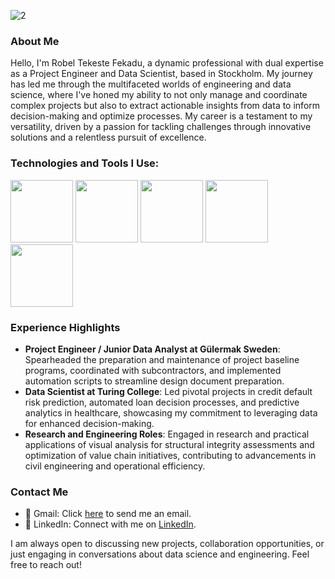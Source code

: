 
![2](https://github.com/roxeliner/roxeliner/assets/125399589/4868a424-2059-44a9-bfcc-29f6f4e820b1)

### About Me
Hello, I'm Robel Tekeste Fekadu, a dynamic professional with dual expertise as a Project Engineer and Data Scientist, based in Stockholm. My journey has led me through the multifaceted worlds of engineering and data science, where I've honed my ability to not only manage and coordinate complex projects but also to extract actionable insights from data to inform decision-making and optimize processes. My career is a testament to my versatility, driven by a passion for tackling challenges through innovative solutions and a relentless pursuit of excellence.

### Technologies and Tools I Use:
<img src="https://github.com/roxeliner/roxeliner/assets/125399589/20475485-9470-4c2f-b504-76e7ee8d1796" height="100" >
<img src="https://github.com/roxeliner/roxeliner/assets/125399589/a3254483-2e72-427a-adb8-707f207f373f" height="100" >
<img src="https://github.com/roxeliner/roxeliner/assets/125399589/a46fd659-32bb-402e-8b75-82aafc530dfb" height="100" >
<img src="https://github.com/roxeliner/roxeliner/assets/125399589/8e81ba77-866e-4123-a44f-70ca2525813f" height="100" >
<img src="https://github.com/roxeliner/roxeliner/assets/125399589/0225508d-ad78-492d-9cbf-8a5cd55851f0" height="100" >

### Experience Highlights
- **Project Engineer / Junior Data Analyst at Gülermak Sweden**: Spearheaded the preparation and maintenance of project baseline programs, coordinated with subcontractors, and implemented automation scripts to streamline design document preparation.
- **Data Scientist at Turing College**: Led pivotal projects in credit default risk prediction, automated loan decision processes, and predictive analytics in healthcare, showcasing my commitment to leveraging data for enhanced decision-making.
- **Research and Engineering Roles**: Engaged in research and practical applications of visual analysis for structural integrity assessments and optimization of value chain initiatives, contributing to advancements in civil engineering and operational efficiency.

### Contact Me
- 📧 Gmail: Click [here](mailto:robeliner@gmail.com) to send me an email.
- 🔗 LinkedIn: Connect with me on [LinkedIn](https://www.linkedin.com/in/robel-tekeste-fekadu-7b43b0140/).

I am always open to discussing new projects, collaboration opportunities, or just engaging in conversations about data science and engineering. Feel free to reach out!
